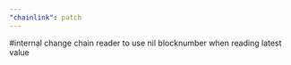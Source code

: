 ```yaml
---
"chainlink": patch
---
```


#internal change chain reader to use nil blocknumber when reading latest value

